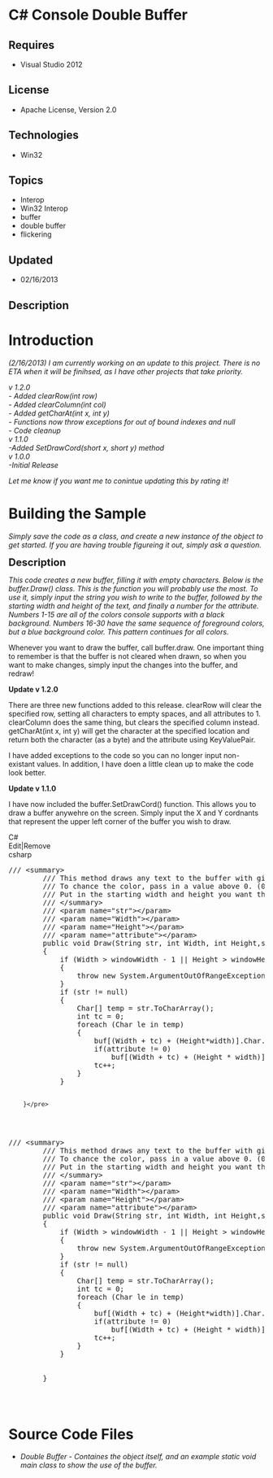 # C# Console Double Buffer
## Requires
- Visual Studio 2012
## License
- Apache License, Version 2.0
## Technologies
- Win32
## Topics
- Interop
- Win32 Interop
- buffer
- double buffer
- flickering
## Updated
- 02/16/2013
## Description

<h1>Introduction</h1>
<p><em>(2/16/2013) I am currently working on an update to this project. There is no ETA when it will be finihsed, as I have other projects that take priority.</em></p>
<address>v 1.2.0</address>
<address>- Added clearRow(int row)</address>
<address>- Added clearColumn(int col)</address>
<address>- Added getCharAt(int x, int y)</address>
<address>- Functions now throw exceptions for out of bound indexes and null</address>
<address>- Code cleanup</address>
<address>v 1.1.0</address>
<address>-Added SetDrawCord(short x, short y) method</address>
<address><em>v 1.0.0</em></address>
<address>-Initial Release</address>
<p><em>Let me know if you want me to conintue updating this by rating it! </em></p>
<h1><span>Building the Sample</span></h1>
<p><em>Simply save the code as a class, and create a new instance of the object to get started. If you are having trouble figureing it out, simply ask a question.</em></p>
<p><span style="font-size:20px; font-weight:bold">Description</span></p>
<p><em>This code creates a new buffer, filling it with empty characters. Below is the buffer.Draw() class. This is the function you will probably use the most. To use it, simply input the string you wish to write to the buffer, followed by the starting width
 and height of the text, and finally a number for the attribute. Numbers 1-15 are all of the colors console supports with a black background. Numbers 16-30 have the same sequence of foreground colors, but a blue background color. This pattern continues for
 all colors.</em></p>
<p>Whenever you want to draw the buffer, call buffer.draw. One important thing to remember is that the buffer is not cleared when drawn, so when you want to make changes, simply input the changes into the buffer, and redraw!</p>
<p><strong>Update v 1.2.0</strong></p>
<p>There are three new functions added to this release. clearRow will clear the specified row, setting all characters to empty spaces, and all attributes to 1. clearColumn does the same thing, but clears the specified column instead. getCharAt(int x, int y)
 will get the character at the specified location and return both the character (as a byte) and the attribute using KeyValuePair.</p>
<p>I have added exceptions to the code so you can no longer input non-existant values. In addition, I have doen a little clean up to make the code look better.</p>
<p><strong>Update v 1.1.0</strong></p>
<p>I have now included the buffer.SetDrawCord() function. This allows you to draw a buffer anywehre on the screen. Simply input the X and Y cordnants that represent the upper left corner of the buffer you wish to draw.</p>
<div class="scriptcode">
<div class="pluginEditHolder" pluginCommand="mceScriptCode">
<div class="title"><span>C#</span></div>
<div class="pluginLinkHolder"><span class="pluginEditHolderLink">Edit</span>|<span class="pluginRemoveHolderLink">Remove</span></div>
<span class="hidden">csharp</span>
<pre class="hidden">/// &lt;summary&gt;
        /// This method draws any text to the buffer with given color.
        /// To chance the color, pass in a value above 0. (0 being black text, 15 being white text).
        /// Put in the starting width and height you want the input string to be.
        /// &lt;/summary&gt;
        /// &lt;param name=&quot;str&quot;&gt;&lt;/param&gt;
        /// &lt;param name=&quot;Width&quot;&gt;&lt;/param&gt;
        /// &lt;param name=&quot;Height&quot;&gt;&lt;/param&gt;
        /// &lt;param name=&quot;attribute&quot;&gt;&lt;/param&gt;
        public void Draw(String str, int Width, int Height,short attribute) //Draws the image to the buffer
        {
            if (Width &gt; windowWidth - 1 || Height &gt; windowHeight - 1)
            {
                throw new System.ArgumentOutOfRangeException();
            }
            if (str != null)
            {
                Char[] temp = str.ToCharArray();
                int tc = 0;
                foreach (Char le in temp)
                {
                    buf[(Width &#43; tc) &#43; (Height*width)].Char.AsciiChar = (byte)(int)le; //Height * width is to get to the correct spot (since this array is not two dimensions).
                    if(attribute != 0)
                        buf[(Width &#43; tc) &#43; (Height * width)].Attributes = attribute;
                    tc&#43;&#43;;
                }
            }
                
           
        }</pre>
<div class="preview">
<pre class="csharp"><span class="cs__com">///&nbsp;&lt;summary&gt;</span>&nbsp;
&nbsp;&nbsp;&nbsp;&nbsp;&nbsp;&nbsp;&nbsp;&nbsp;<span class="cs__com">///&nbsp;This&nbsp;method&nbsp;draws&nbsp;any&nbsp;text&nbsp;to&nbsp;the&nbsp;buffer&nbsp;with&nbsp;given&nbsp;color.</span>&nbsp;
&nbsp;&nbsp;&nbsp;&nbsp;&nbsp;&nbsp;&nbsp;&nbsp;<span class="cs__com">///&nbsp;To&nbsp;chance&nbsp;the&nbsp;color,&nbsp;pass&nbsp;in&nbsp;a&nbsp;value&nbsp;above&nbsp;0.&nbsp;(0&nbsp;being&nbsp;black&nbsp;text,&nbsp;15&nbsp;being&nbsp;white&nbsp;text).</span>&nbsp;
&nbsp;&nbsp;&nbsp;&nbsp;&nbsp;&nbsp;&nbsp;&nbsp;<span class="cs__com">///&nbsp;Put&nbsp;in&nbsp;the&nbsp;starting&nbsp;width&nbsp;and&nbsp;height&nbsp;you&nbsp;want&nbsp;the&nbsp;input&nbsp;string&nbsp;to&nbsp;be.</span>&nbsp;
&nbsp;&nbsp;&nbsp;&nbsp;&nbsp;&nbsp;&nbsp;&nbsp;<span class="cs__com">///&nbsp;&lt;/summary&gt;</span>&nbsp;
&nbsp;&nbsp;&nbsp;&nbsp;&nbsp;&nbsp;&nbsp;&nbsp;<span class="cs__com">///&nbsp;&lt;param&nbsp;name=&quot;str&quot;&gt;&lt;/param&gt;</span>&nbsp;
&nbsp;&nbsp;&nbsp;&nbsp;&nbsp;&nbsp;&nbsp;&nbsp;<span class="cs__com">///&nbsp;&lt;param&nbsp;name=&quot;Width&quot;&gt;&lt;/param&gt;</span>&nbsp;
&nbsp;&nbsp;&nbsp;&nbsp;&nbsp;&nbsp;&nbsp;&nbsp;<span class="cs__com">///&nbsp;&lt;param&nbsp;name=&quot;Height&quot;&gt;&lt;/param&gt;</span>&nbsp;
&nbsp;&nbsp;&nbsp;&nbsp;&nbsp;&nbsp;&nbsp;&nbsp;<span class="cs__com">///&nbsp;&lt;param&nbsp;name=&quot;attribute&quot;&gt;&lt;/param&gt;</span>&nbsp;
&nbsp;&nbsp;&nbsp;&nbsp;&nbsp;&nbsp;&nbsp;&nbsp;<span class="cs__keyword">public</span>&nbsp;<span class="cs__keyword">void</span>&nbsp;Draw(String&nbsp;str,&nbsp;<span class="cs__keyword">int</span>&nbsp;Width,&nbsp;<span class="cs__keyword">int</span>&nbsp;Height,<span class="cs__keyword">short</span>&nbsp;attribute)&nbsp;<span class="cs__com">//Draws&nbsp;the&nbsp;image&nbsp;to&nbsp;the&nbsp;buffer</span>&nbsp;
&nbsp;&nbsp;&nbsp;&nbsp;&nbsp;&nbsp;&nbsp;&nbsp;{&nbsp;
&nbsp;&nbsp;&nbsp;&nbsp;&nbsp;&nbsp;&nbsp;&nbsp;&nbsp;&nbsp;&nbsp;&nbsp;<span class="cs__keyword">if</span>&nbsp;(Width&nbsp;&gt;&nbsp;windowWidth&nbsp;-&nbsp;<span class="cs__number">1</span>&nbsp;||&nbsp;Height&nbsp;&gt;&nbsp;windowHeight&nbsp;-&nbsp;<span class="cs__number">1</span>)&nbsp;
&nbsp;&nbsp;&nbsp;&nbsp;&nbsp;&nbsp;&nbsp;&nbsp;&nbsp;&nbsp;&nbsp;&nbsp;{&nbsp;
&nbsp;&nbsp;&nbsp;&nbsp;&nbsp;&nbsp;&nbsp;&nbsp;&nbsp;&nbsp;&nbsp;&nbsp;&nbsp;&nbsp;&nbsp;&nbsp;<span class="cs__keyword">throw</span>&nbsp;<span class="cs__keyword">new</span>&nbsp;System.ArgumentOutOfRangeException();&nbsp;
&nbsp;&nbsp;&nbsp;&nbsp;&nbsp;&nbsp;&nbsp;&nbsp;&nbsp;&nbsp;&nbsp;&nbsp;}&nbsp;
&nbsp;&nbsp;&nbsp;&nbsp;&nbsp;&nbsp;&nbsp;&nbsp;&nbsp;&nbsp;&nbsp;&nbsp;<span class="cs__keyword">if</span>&nbsp;(str&nbsp;!=&nbsp;<span class="cs__keyword">null</span>)&nbsp;
&nbsp;&nbsp;&nbsp;&nbsp;&nbsp;&nbsp;&nbsp;&nbsp;&nbsp;&nbsp;&nbsp;&nbsp;{&nbsp;
&nbsp;&nbsp;&nbsp;&nbsp;&nbsp;&nbsp;&nbsp;&nbsp;&nbsp;&nbsp;&nbsp;&nbsp;&nbsp;&nbsp;&nbsp;&nbsp;Char[]&nbsp;temp&nbsp;=&nbsp;str.ToCharArray();&nbsp;
&nbsp;&nbsp;&nbsp;&nbsp;&nbsp;&nbsp;&nbsp;&nbsp;&nbsp;&nbsp;&nbsp;&nbsp;&nbsp;&nbsp;&nbsp;&nbsp;<span class="cs__keyword">int</span>&nbsp;tc&nbsp;=&nbsp;<span class="cs__number">0</span>;&nbsp;
&nbsp;&nbsp;&nbsp;&nbsp;&nbsp;&nbsp;&nbsp;&nbsp;&nbsp;&nbsp;&nbsp;&nbsp;&nbsp;&nbsp;&nbsp;&nbsp;<span class="cs__keyword">foreach</span>&nbsp;(Char&nbsp;le&nbsp;<span class="cs__keyword">in</span>&nbsp;temp)&nbsp;
&nbsp;&nbsp;&nbsp;&nbsp;&nbsp;&nbsp;&nbsp;&nbsp;&nbsp;&nbsp;&nbsp;&nbsp;&nbsp;&nbsp;&nbsp;&nbsp;{&nbsp;
&nbsp;&nbsp;&nbsp;&nbsp;&nbsp;&nbsp;&nbsp;&nbsp;&nbsp;&nbsp;&nbsp;&nbsp;&nbsp;&nbsp;&nbsp;&nbsp;&nbsp;&nbsp;&nbsp;&nbsp;buf[(Width&nbsp;&#43;&nbsp;tc)&nbsp;&#43;&nbsp;(Height*width)].Char.AsciiChar&nbsp;=&nbsp;(<span class="cs__keyword">byte</span>)(<span class="cs__keyword">int</span>)le;&nbsp;<span class="cs__com">//Height&nbsp;*&nbsp;width&nbsp;is&nbsp;to&nbsp;get&nbsp;to&nbsp;the&nbsp;correct&nbsp;spot&nbsp;(since&nbsp;this&nbsp;array&nbsp;is&nbsp;not&nbsp;two&nbsp;dimensions).</span>&nbsp;
&nbsp;&nbsp;&nbsp;&nbsp;&nbsp;&nbsp;&nbsp;&nbsp;&nbsp;&nbsp;&nbsp;&nbsp;&nbsp;&nbsp;&nbsp;&nbsp;&nbsp;&nbsp;&nbsp;&nbsp;<span class="cs__keyword">if</span>(attribute&nbsp;!=&nbsp;<span class="cs__number">0</span>)&nbsp;
&nbsp;&nbsp;&nbsp;&nbsp;&nbsp;&nbsp;&nbsp;&nbsp;&nbsp;&nbsp;&nbsp;&nbsp;&nbsp;&nbsp;&nbsp;&nbsp;&nbsp;&nbsp;&nbsp;&nbsp;&nbsp;&nbsp;&nbsp;&nbsp;buf[(Width&nbsp;&#43;&nbsp;tc)&nbsp;&#43;&nbsp;(Height&nbsp;*&nbsp;width)].Attributes&nbsp;=&nbsp;attribute;&nbsp;
&nbsp;&nbsp;&nbsp;&nbsp;&nbsp;&nbsp;&nbsp;&nbsp;&nbsp;&nbsp;&nbsp;&nbsp;&nbsp;&nbsp;&nbsp;&nbsp;&nbsp;&nbsp;&nbsp;&nbsp;tc&#43;&#43;;&nbsp;
&nbsp;&nbsp;&nbsp;&nbsp;&nbsp;&nbsp;&nbsp;&nbsp;&nbsp;&nbsp;&nbsp;&nbsp;&nbsp;&nbsp;&nbsp;&nbsp;}&nbsp;
&nbsp;&nbsp;&nbsp;&nbsp;&nbsp;&nbsp;&nbsp;&nbsp;&nbsp;&nbsp;&nbsp;&nbsp;}&nbsp;
&nbsp;&nbsp;&nbsp;&nbsp;&nbsp;&nbsp;&nbsp;&nbsp;&nbsp;&nbsp;&nbsp;&nbsp;&nbsp;&nbsp;&nbsp;&nbsp;&nbsp;
&nbsp;&nbsp;&nbsp;&nbsp;&nbsp;&nbsp;&nbsp;&nbsp;&nbsp;&nbsp;&nbsp;&nbsp;
&nbsp;&nbsp;&nbsp;&nbsp;&nbsp;&nbsp;&nbsp;&nbsp;}</pre>
</div>
</div>
</div>
<h1><span>Source Code Files</span></h1>
<ul>
<li><em>Double Buffer - Containes the object itself, and an example static void main class to show the use of the buffer.</em>
</li></ul>

